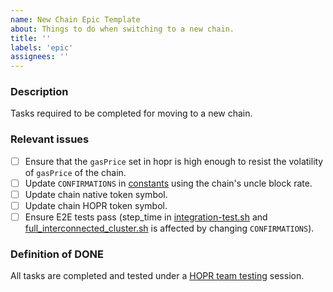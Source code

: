 ```yaml
---
name: New Chain Epic Template
about: Things to do when switching to a new chain.
title: ''
labels: 'epic'
assignees: ''
---
```


<!--- Please DO NOT remove the automatically added 'new issue' label -->
<!--- Provide a general summary of the issue in the Title above -->

<!--
  Provide a clear and concise description of what this epic achieves.
-->
### Description

Tasks required to be completed for moving to a new chain.

<!--
  Provide a list of issues, it's okay if the issues are not yet turned into github issues but they are just text.
-->
### Relevant issues

- [ ] Ensure that the `gasPrice` set in hopr is high enough to resist the volatility of `gasPrice` of the chain.
- [ ] Update `CONFIRMATIONS` in [constants](../../packages/core-ethereum/src/constants.ts) using the chain's uncle block rate.
- [ ] Update chain native token symbol.
- [ ] Update chain HOPR token symbol.
- [ ] Ensure E2E tests pass (step_time in [integration-test.sh](https://github.com/hoprnet/hoprnet/blob/3b25d9bc2c55f87cf23a0aa84620933eda6c2e39/test/integration-test.sh#L52) and [full_interconnected_cluster.sh](https://github.com/hoprnet/hoprnet/blob/3b25d9bc2c55f87cf23a0aa84620933eda6c2e39/scripts/topologies/full_interconnected_cluster.sh#L59) is affected by changing `CONFIRMATIONS`).

<!--
  How can a team member know this epic was completed.
-->
### Definition of DONE

All tasks are completed and tested under a [HOPR team testing](../../.processes/release.md#testing-phases) session.